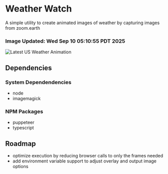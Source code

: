 # Weather Watch

A simple utility to create animated images of weather by capturing images from zoom.earth

### Image Updated: Wed Sep 10 05:10:55 PDT 2025

![Latest US Weather Animation](animations/2025-09-10.webp)

## Dependencies
### System Dependendencies
* node
* imagemagick
### NPM Packages
* puppeteer
* typescript

## Roadmap
* optimize execution by reducing browser calls to only the frames needed
* add environment variable support to adjust overlay and output image options
